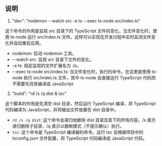 ## 说明

1. "dev": "nodemon --watch src -e ts --exec ts-node src/index.ts"

这个命令的作用是监视 src 目录下的 TypeScript 文件的变化，当文件变化时，使用 ts-node 运行 src/index.ts 文件。这样可以实现在开发过程中实时监测文件变化并自动重启应用。

* nodemon: 启动 nodemon 工具。
* --watch src: 监视 src 目录下文件的变化。
* -e ts: 指定监视的文件扩展名为 .ts。
* --exec ts-node src/index.ts: 当文件变化时，执行的命令。在这里是使用 ts-node 执行 src/index.ts 文件，其中 ts-node 会直接运行 TypeScript 代码而不需要先将其编译成 JavaScript

2. "build": "rd /s /q dist & tsc"

这个脚本的作用是先清空 dist 目录，然后运行 TypeScript 编译，将 TypeScript 代码编译为 JavaScript，并将输出文件放置在 dist 目录中。

* `rd /s /q dist`: 这个命令会递归地删除 dist 目录及其下的所有内容。/s 表示递归删除子目录，/q 表示以静默模式（不提示确认）执行。
* `tsc`: 这个命令是 TypeScript 编译器的命令。运行 tsc 会根据项目中的 tsconfig.json 文件配置，将 TypeScript 代码编译成 JavaScript 代码。
